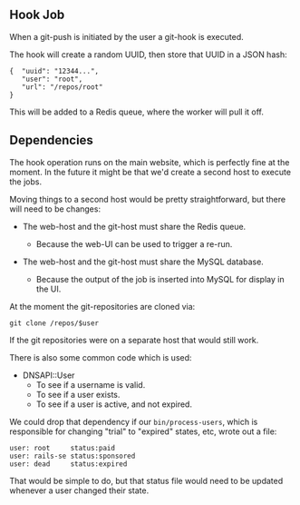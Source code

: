 Hook Job
--------

When a git-push is initiated by the user a git-hook is executed.

The hook will create a random UUID, then store that UUID in a JSON
hash:

    {  "uuid": "12344...",
       "user": "root",
       "url": "/repos/root"
    }

This will be added to a Redis queue, where the worker will pull it off.



Dependencies
------------

The hook operation runs on the main website, which is perfectly
fine at the moment.  In the future it might be that we'd create
a second host to execute the jobs.

Moving things to a second host would be pretty straightforward,
but there will need to be changes:

* The web-host and the git-host must share the Redis queue.
   * Because the web-UI can be used to trigger a re-run.

* The web-host and the git-host must share the MySQL database.
   * Because the output of the job is inserted into MySQL for
     display in the UI.

At the moment the git-repositories are cloned via:

    git clone /repos/$user

If the git repositories were on a separate host that would still
work.

There is also some common code which is used:

* DNSAPI::User
   * To see if a username is valid.
   * To see if a user exists.
   * To see if a user is active, and not expired.

We could drop that dependency if our `bin/process-users`, which is
responsible for changing "trial" to "expired" states, etc, wrote
out a file:

    user: root     status:paid
    user: rails-se status:sponsored
    user: dead     status:expired

That would be simple to do, but that status file would need to
be updated whenever a user changed their state.

